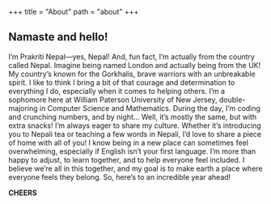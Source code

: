 +++
title = "About"
path = "about"
+++

## Namaste and hello! 
I’m Prakriti Nepal—yes, Nepal! And, fun fact, I’m actually from the country called Nepal. Imagine being named London and actually being from the UK! My country’s known for the Gorkhalis, brave warriors with an unbreakable spirit. I like to think I bring a bit of that courage and determination to everything I do, especially when it comes to helping others.
I’m a sophomore here at William Paterson University of New Jersey, double-majoring in Computer Science and Mathematics. During the day, I’m coding and crunching numbers, and by night… Well, it’s mostly the same, but with extra snacks! 
I’m always eager to share my culture. Whether it’s introducing you to Nepali tea or teaching a few words in Nepali, I’d love to share a piece of home with all of you! I know being in a new place can sometimes feel overwhelming, especially if English isn’t your first language. I’m more than happy to adjust, to learn together, and to help everyone feel included. I believe we’re all in this together, and my goal is to make earth a place where everyone feels they belong.
So, here’s to an incredible year ahead! 

**CHEERS**